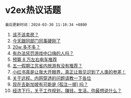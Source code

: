 # v2ex热议话题

`最后更新时间：2024-03-30 11:10:34 +0800`

1. [该不该卖房？](https://www.v2ex.com/t/1028122)
1. [今天跟同部门同事硬刚了](https://www.v2ex.com/t/1028257)
1. [20w 多不多？](https://www.v2ex.com/t/1028097)
1. [有办法惩罚游戏中口嗨的人吗？](https://www.v2ex.com/t/1028171)
1. [预算 8 万左右电车推荐](https://www.v2ex.com/t/1028129)
1. [五一假期江苏省内旅游有没有推荐？](https://www.v2ex.com/t/1028052)
1. [小红书真是让我大开眼界，真正让我见识到了人类的参差！](https://www.v2ex.com/t/1028225)
1. [关于远程、内网穿透的问题请教一下各位](https://www.v2ex.com/t/1028081)
1. [现在去新加坡有可能是 [孤注一掷] 吗？](https://www.v2ex.com/t/1028146)
1. [经济下行，关于工作规划，赚钱，生活，你最想说什么？](https://www.v2ex.com/t/1028059)

